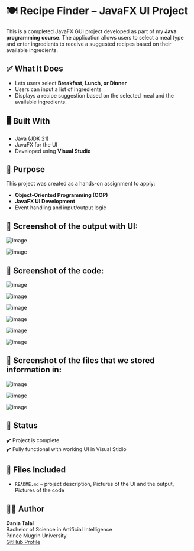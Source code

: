 # 🍽️ Recipe Finder – JavaFX UI Project

This is a completed JavaFX GUI project developed as part of my **Java programming course**. The application allows users to select a meal type and enter ingredients to receive a suggested recipes based on their available ingredients.

## ✅ What It Does
- Lets users select **Breakfast, Lunch, or Dinner**
- Users can input a list of ingredients
- Displays a recipe suggestion based on the selected meal and the available ingredients.

## 🖥️ Built With
- Java (JDK 21)
- JavaFX for the UI
- Developed using **Visual Studio**

## 🎯 Purpose
This project was created as a hands-on assignment to apply:
- **Object-Oriented Programming (OOP)**
- **JavaFX UI Development**
- Event handling and input/output logic

## 📸 Screenshot of the output with UI:


![image](https://github.com/user-attachments/assets/a2891156-c42a-471b-a058-608fc363ebf6)


![image](https://github.com/user-attachments/assets/2f1275fc-437a-4944-9408-8ca253816aa7)



## 📸 Screenshot of the code:


![image](https://github.com/user-attachments/assets/3f3714bf-f6da-4a9e-a0a4-9f471be8ad4f)



![image](https://github.com/user-attachments/assets/0dee003a-538e-40a9-afa1-95733592e120)



![image](https://github.com/user-attachments/assets/8b308001-992a-4e2b-b8e1-589f4968ff3a)



![image](https://github.com/user-attachments/assets/875b77d4-b63f-4a5e-9437-c29871b4cd78)



![image](https://github.com/user-attachments/assets/3782d4fd-3c51-4f9f-8957-eadd9698faaf)



![image](https://github.com/user-attachments/assets/c8ad55f0-e72c-4b69-bce2-a48495673c85)



## 📸 Screenshot of the files that we stored information in:



![image](https://github.com/user-attachments/assets/2e70b009-20e6-4066-b8aa-c29d2f109f82)




![image](https://github.com/user-attachments/assets/d03c7b79-7669-45a4-987b-ad9cc030f1dd)




![image](https://github.com/user-attachments/assets/692fbbea-a78b-4e99-99e9-f623d80c64c8)




## 📄 Status
✔️ Project is complete  
✔️ Fully functional with working UI in Visual Stidio

## 📂 Files Included  
- `README.md` – project description, Pictures of the UI and the output, Pictures of the code  

## 👩‍💻 Author
**Dania Talal**  
Bachelor of Science in Artificial Intelligence  
Prince Mugrin University  
[GitHub Profile](https://github.com/onlydno)
